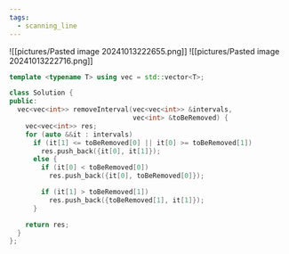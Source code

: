 ```yaml
---
tags:
  - scanning_line
---
```

![[pictures/Pasted image 20241013222655.png]]
![[pictures/Pasted image 20241013222716.png]]



```c++
template <typename T> using vec = std::vector<T>;

class Solution {
public:
  vec<vec<int>> removeInterval(vec<vec<int>> &intervals,
                               vec<int> &toBeRemoved) {
    vec<vec<int>> res;
    for (auto &&it : intervals)
      if (it[1] <= toBeRemoved[0] || it[0] >= toBeRemoved[1])
        res.push_back({it[0], it[1]});
      else {
        if (it[0] < toBeRemoved[0])
          res.push_back({it[0], toBeRemoved[0]});

        if (it[1] > toBeRemoved[1])
          res.push_back({toBeRemoved[1], it[1]});
      }

    return res;
  }
};
```